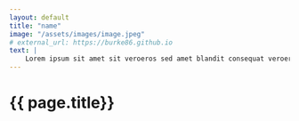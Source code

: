 ```yaml
---
layout: default
title: "name"
image: "/assets/images/image.jpeg"
# external_url: https://burke86.github.io
text: |
    Lorem ipsum sit amet sit veroeros sed amet blandit consequat veroeros lorem blandit adipiscing et feugiat phasellus tempus dolore ipsum lorem dolore.
---
```



<h1> {{ page.title}} </h1>